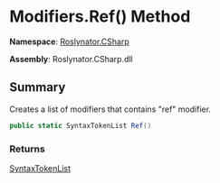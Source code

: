 # Modifiers\.Ref\(\) Method

**Namespace**: [Roslynator.CSharp](../../README.md)

**Assembly**: Roslynator\.CSharp\.dll

## Summary

Creates a list of modifiers that contains "ref" modifier\.

```csharp
public static SyntaxTokenList Ref()
```

### Returns

[SyntaxTokenList](https://docs.microsoft.com/en-us/dotnet/api/microsoft.codeanalysis.syntaxtokenlist)

